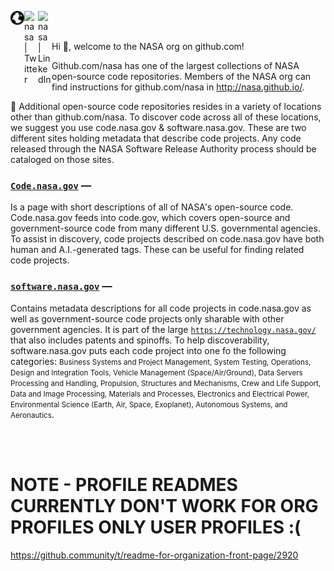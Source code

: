 [<img align="left" alt="https://nasa.gov/" width="22px" src="https://raw.githubusercontent.com/iconic/open-iconic/master/svg/globe.svg" />](http://justingosses.com/)
[<img align="left" alt="nasa | Twitter" width="22px" src="https://cdn.jsdelivr.net/npm/simple-icons@v3/icons/twitter.svg" />](https://twitter.com/nasa?lang=en)
[<img align="left" alt="nasa | LinkedIn" width="22px" src="https://cdn.jsdelivr.net/npm/simple-icons@v3/icons/linkedin.svg" />](https://www.linkedin.com/in/nasa/)


<br />
<br />

Hi :wave:, welcome to the NASA org on github.com! 

Github.com/nasa has one of the largest collections of NASA open-source code repositories. Members of the NASA org can find instructions for github.com/nasa in <a href="http://nasa.github.io/">http://nasa.github.io/</a>. 

🔭 Additional open-source code repositories resides in a variety of locations other than github.com/nasa. To discover code across all of these locations, we suggest you use code.nasa.gov & software.nasa.gov. These are two different sites holding metadata that describe code projects. Any code released through the NASA Software Release Authority process should be cataloged on those sites.

### [`Code.nasa.gov`](https://code.nasa.gov) &mdash; 
Is a page with short descriptions of all of NASA's open-source code. Code.nasa.gov feeds into code.gov, which covers open-source and government-source code from many different U.S. governmental agencies. To assist in discovery, code projects described on code.nasa.gov have both human and A.I.-generated tags. These can be useful for finding related code projects.
### [`software.nasa.gov`](https://software.nasa.gov) &mdash; 
Contains metadata descriptions for all code projects in code.nasa.gov as well as government-source code projects only sharable with other government agencies. It is part of the large [`https://technology.nasa.gov/`](https://technology.nasa.gov/) that also includes patents and spinoffs. To help discoverability, software.nasa.gov puts each code project into one fo the following categories: <small>Business Systems and Project Management, System Testing, Operations, Design and Integration Tools, Vehicle Management (Space/Air/Ground), Data Servers Processing and Handling, Propulsion, Structures and Mechanisms, Crew and Life Support, Data and Image Processing, Materials and Processes, Electronics and Electrical Power, Environmental Science (Earth, Air, Space, Exoplanet), Autonomous Systems, and Aeronautics</small>.

<br />
<br />

# NOTE - PROFILE READMES CURRENTLY DON'T WORK FOR ORG PROFILES ONLY USER PROFILES :( 
https://github.community/t/readme-for-organization-front-page/2920
 
